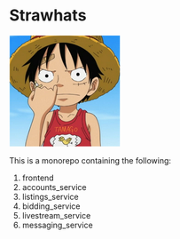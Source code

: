 # Strawhats

![Luffy Young](./tmp/luffy.png)

This is a monorepo containing the following:
1. frontend
2. accounts_service
3. listings_service 
4. bidding_service
5. livestream_service
6. messaging_service
